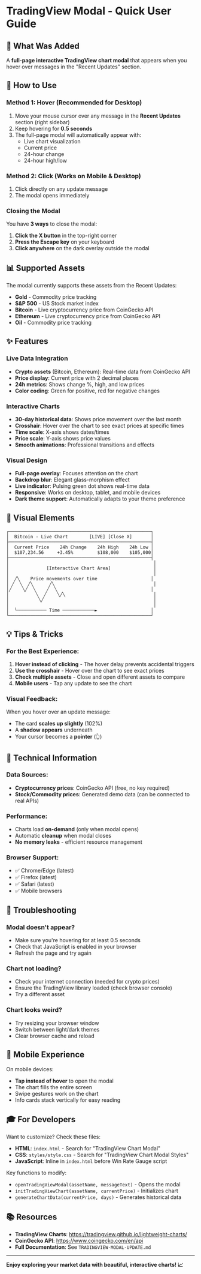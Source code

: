 # TradingView Modal - Quick User Guide

## 🎯 What Was Added

A **full-page interactive TradingView chart modal** that appears when you hover over messages in the "Recent Updates" section.

## 🚀 How to Use

### Method 1: Hover (Recommended for Desktop)
1. Move your mouse cursor over any message in the **Recent Updates** section (right sidebar)
2. Keep hovering for **0.5 seconds**
3. The full-page modal will automatically appear with:
   - Live chart visualization
   - Current price
   - 24-hour change
   - 24-hour high/low

### Method 2: Click (Works on Mobile & Desktop)
1. Click directly on any update message
2. The modal opens immediately

### Closing the Modal
You have **3 ways** to close the modal:
1. **Click the X button** in the top-right corner
2. **Press the Escape key** on your keyboard
3. **Click anywhere** on the dark overlay outside the modal

## 📊 Supported Assets

The modal currently supports these assets from the Recent Updates:
- **Gold** - Commodity price tracking
- **S&P 500** - US Stock market index
- **Bitcoin** - Live cryptocurrency price from CoinGecko API
- **Ethereum** - Live cryptocurrency price from CoinGecko API
- **Oil** - Commodity price tracking

## ✨ Features

### Live Data Integration
- **Crypto assets** (Bitcoin, Ethereum): Real-time data from CoinGecko API
- **Price display**: Current price with 2 decimal places
- **24h metrics**: Shows change %, high, and low prices
- **Color coding**: Green for positive, red for negative changes

### Interactive Charts
- **30-day historical data**: Shows price movement over the last month
- **Crosshair**: Hover over the chart to see exact prices at specific times
- **Time scale**: X-axis shows dates/times
- **Price scale**: Y-axis shows price values
- **Smooth animations**: Professional transitions and effects

### Visual Design
- **Full-page overlay**: Focuses attention on the chart
- **Backdrop blur**: Elegant glass-morphism effect
- **Live indicator**: Pulsing green dot shows real-time data
- **Responsive**: Works on desktop, tablet, and mobile devices
- **Dark theme support**: Automatically adapts to your theme preference

## 🎨 Visual Elements

```
┌─────────────────────────────────────────────────────┐
│  Bitcoin - Live Chart        [LIVE] [Close X]       │
├─────────────────────────────────────────────────────┤
│  Current Price    24h Change    24h High    24h Low │
│  $107,234.56     +3.45%         $108,000    $105,000│
├─────────────────────────────────────────────────────┤
│                                                      │
│              [Interactive Chart Area]                │
│                                                      │
│  ╱╲    Price movements over time                    │
│ ╱  ╲  ╱╲      ╱╲                                     │
│╱    ╲╱  ╲    ╱  ╲                                   │
│          ╲  ╱    ╲╱╲                                 │
│           ╲╱                                         │
│                                                      │
│  └─────────── Time ────────────►                    │
└─────────────────────────────────────────────────────┘
```

## 💡 Tips & Tricks

### For the Best Experience:
1. **Hover instead of clicking** - The hover delay prevents accidental triggers
2. **Use the crosshair** - Hover over the chart to see exact prices
3. **Check multiple assets** - Close and open different assets to compare
4. **Mobile users** - Tap any update to see the chart

### Visual Feedback:
When you hover over an update message:
- The card **scales up slightly** (102%)
- A **shadow appears** underneath
- Your cursor becomes a **pointer** (👆)

## 🔧 Technical Information

### Data Sources:
- **Cryptocurrency prices**: CoinGecko API (free, no key required)
- **Stock/Commodity prices**: Generated demo data (can be connected to real APIs)

### Performance:
- Charts load **on-demand** (only when modal opens)
- Automatic **cleanup** when modal closes
- **No memory leaks** - efficient resource management

### Browser Support:
- ✅ Chrome/Edge (latest)
- ✅ Firefox (latest)
- ✅ Safari (latest)
- ✅ Mobile browsers

## 🐛 Troubleshooting

### Modal doesn't appear?
- Make sure you're hovering for at least 0.5 seconds
- Check that JavaScript is enabled in your browser
- Refresh the page and try again

### Chart not loading?
- Check your internet connection (needed for crypto prices)
- Ensure the TradingView library loaded (check browser console)
- Try a different asset

### Chart looks weird?
- Try resizing your browser window
- Switch between light/dark themes
- Clear browser cache and reload

## 📱 Mobile Experience

On mobile devices:
- **Tap instead of hover** to open the modal
- The chart fills the entire screen
- Swipe gestures work on the chart
- Info cards stack vertically for easy reading

## 🎓 For Developers

Want to customize? Check these files:
- **HTML**: `index.html` - Search for "TradingView Chart Modal"
- **CSS**: `styles/style.css` - Search for "TradingView Chart Modal Styles"
- **JavaScript**: Inline in `index.html` before Win Rate Gauge script

Key functions to modify:
- `openTradingViewModal(assetName, messageText)` - Opens the modal
- `initTradingViewChart(assetName, currentPrice)` - Initializes chart
- `generateChartData(currentPrice, days)` - Generates historical data

## 📚 Resources

- **TradingView Charts**: https://tradingview.github.io/lightweight-charts/
- **CoinGecko API**: https://www.coingecko.com/en/api
- **Full Documentation**: See `TRADINGVIEW-MODAL-UPDATE.md`

---

**Enjoy exploring your market data with beautiful, interactive charts! 📈**
